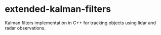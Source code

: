 # extended-kalman-filters
Kalman filters implementation in C++ for tracking objects using lidar and radar observations.

